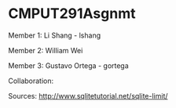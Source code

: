 # CMPUT291Asgnmt

Member 1: Li Shang - lshang

Member 2: William Wei

Member 3: Gustavo Ortega - gortega

Collaboration:

Sources: http://www.sqlitetutorial.net/sqlite-limit/ 
